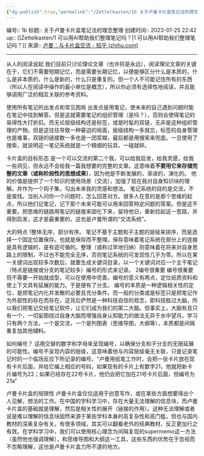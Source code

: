 ```yaml
---
{"dg-publish":true,"permalink":"/Zettelkasten/1b 关于卢曼卡片盒笔记法的理念整理/","dgPassFrontmatter":true}
---
```


编号:: 1b
标题:: 关于卢曼卡片盒笔记法的理念整理
创建时间:: 2023-01-25 22:42
up:: [[Zettelkasten/1 可以用AI帮助我们整理笔记吗？\|1 可以用AI帮助我们整理笔记吗？]]
来源:: [卢曼：与卡片盒交流 - 知乎 (zhihu.com)](https://zhuanlan.zhihu.com/p/208063561)

---

从人的阅读说起
我们目前只讨论理论文章（也许将是永远），阅读理论文章的关键在于，它们不需要短期记忆，而是需要长期记忆，以便能够区分什么是本质的，什么是非本质的，什么是新的，什么只是重复的。但一个人不可能记住所有的东西（所以人在阅读中操作的最小单位是概念），所以你必须有选择性地阅读，并且能够调用广泛的相互关联的参考资料。

使用所有笔记的出发点和常见困局
出发点是用笔记，使未来的自己遇到问题时能在笔记中找到解答。但是这就需要笔记的组织管理（是吗？），否则会使得笔记的易得性大打折扣。而无论层级结构还是标签，或是时髦的双链，无非是这种组织管理的产物。但是这往往导致一种窘迫的局面，层级结构一多就忘，标签的自身管理也是难事，双链的链接数一多也是一团浆糊，最后都是用搜索来兜底。一旦使用了搜索，就说明这一笔记系统就是一个精细的玩具，一碰就碎。

卡片盒的目标形态
是一个可以交流的第二个我，可以给我启发，给我灵感，给我一些洞见，但永远不会给我一篇我想要的完整的文章。这意味着**不要用它来存储完整的文章（或称阶段性的思想成果）**，因为他是不断发展的，渐进的，演化的。
他的价值是提供了一个知识的使用场景（交流），加强了现在我对自身知识块的理解。并作为一个钩子集，勾出未来我的灵感和想法。
笔记系统的目的是交流，不是查找。当别人问你一个问题时，怎么回答对方。很多人在意的是那个思维的起点，所以他们记笔记，记下那个未来可能可以用来回答特定问题的答案。但是这不重要。把思维的链路用笔记的链接来固化下来，留待他日，重新捡起这一思路，并得到启发，这才是最重要的，这也是卢曼所谓的“交流系统”。

大的特点
1整体无序，部分有序。
笔记不基于主题和子主题的层级来排序，而是选择一个固定位置保存。也就是保存而不整理。保存意味着笔记系统在部分上的连接是具有逻辑的，是有迹可循的。整理（或称过早地归纳）则意味着在将来对自身思路上的限制，不过也不能完全无序，否则笔记系统的可发现性几乎为零。所以在某一关键词出现较多次数后，就要生成关键词目录，以一个关键词对应一个主干笔记（特点是链接或分支的笔记较多）编号的形式来记录。
2编号很重要
编号很重要但不需要一开始就成型，可以在使用中完善。编号的意义有两点，定位纸质资料和使上下文具有延展的能力。于是便有了分支。
编号的本质是一种逻辑相关性的定位，是把笔记内化并发散的必要且充分条件。而一般的分类或是标签只是把笔记作为外部性的存在而存在，这背后俨然是一种科技自信的观念，即科技胜过大脑，所以我们把笔记交给笔记软件，让它们成为我们的第二大脑。但事实上，大脑有且只有一个，一切妄图绕过自身大脑而增强自身认知能力的做法无异于水中望月。学习只有两个方法，一个是交流，一个是列图表（思维导图，大纲等），本质都是间隔重复加其他辅料。

如何编号？
运用交替的数字和字母来呈现编号，以确保分支和子分支的无限延展的可能性。编号不呈现内容的层级，这意味着他与内容层级毫无关联，只是记录笔记时的一个临场反应下所记录的编号。“卢曼用纸笔工作时，会把一张卡片放在现有卡片后面，并给它编上相应的号码，如果现有的卡片上有数字21，他就把新卡片编号为22；如果已经存在22号卡片，他仍会把它加在21号卡片后面，但编号为21a”

卢曼卡片盒的局限性
卢曼卡片盒仅仅适用于创意写作，或在某些方面想要得出个人见解，想法的工作。在中国的学科学习中，存在大量无法理解的信息块，而卢曼卡片盒的基础就是理解，然后是相关性的展开（链接的作用）。这种无法理解或者说是难以理解的信息块固然来源于某些学科本身的高复杂性和高门槛，但也与国内教材的深奥复杂有关。有很多领域，其实可以翻看老外的经典教材，反正更加行之有效。在学科学习中，我们可以使用核心理念为间隔复现的supermemo这一方法（虽然他也强调理解），和思维导图和大纲这一工具，这些东西的优势在于忽视而不忽略理解，这也是卢曼卡片盒力所不逮的地方。
